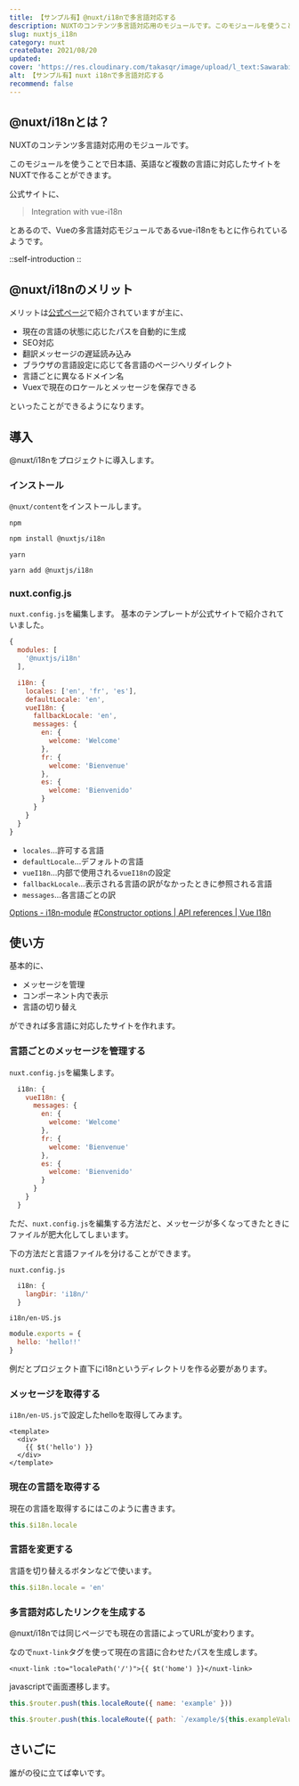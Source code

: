 ```yaml
---
title: 【サンプル有】@nuxt/i18nで多言語対応する
description: NUXTのコンテンツ多言語対応用のモジュールです。このモジュールを使うことで日本語、英語など複数の言語に対応したサイトをNUXTで作ることができます。公式サイトに「Integration with vue-i18n」とあるので、Vueの多言語対応モジュールであるvue-i18nをもとに作られているようです。
slug: nuxtjs_i18n
category: nuxt
createDate: 2021/08/20
updated: 
cover: 'https://res.cloudinary.com/takasqr/image/upload/l_text:Sawarabi%20Gothic_80_bold:【サンプル有】nuxt i18nで多言語対応する,co_rgb:fff,w_620,c_fit/v1712091289/ogp_image_zorhlz.png'
alt: 【サンプル有】nuxt i18nで多言語対応する
recommend: false
---
```

## @nuxt/i18nとは？



NUXTのコンテンツ多言語対応用のモジュールです。

このモジュールを使うことで日本語、英語など複数の言語に対応したサイトをNUXTで作ることができます。

公式サイトに、

> Integration with vue-i18n

とあるので、Vueの多言語対応モジュールであるvue-i18nをもとに作られているようです。


::self-introduction
::


## @nuxt/i18nのメリット
メリットは[公式ページ](https://i18n.nuxtjs.org/)で紹介されていますが主に、

* 現在の言語の状態に応じたパスを自動的に生成
* SEO対応
* 翻訳メッセージの遅延読み込み
* ブラウザの言語設定に応じて各言語のページへリダイレクト
* 言語ごとに異なるドメイン名
* Vuexで現在のロケールとメッセージを保存できる

といったことができるようになります。


## 導入
@nuxt/i18nをプロジェクトに導入します。

### インストール

`@nuxt/content`をインストールします。

`npm`
```bash
npm install @nuxtjs/i18n
```

`yarn`
```bash
yarn add @nuxtjs/i18n
```


### nuxt.config.js
`nuxt.config.js`を編集します。
基本のテンプレートが公式サイトで紹介されていました。

```js
{
  modules: [
    '@nuxtjs/i18n'
  ],

  i18n: {
    locales: ['en', 'fr', 'es'],
    defaultLocale: 'en',
    vueI18n: {
      fallbackLocale: 'en',
      messages: {
        en: {
          welcome: 'Welcome'
        },
        fr: {
          welcome: 'Bienvenue'
        },
        es: {
          welcome: 'Bienvenido'
        }
      }
    }
  }
}
```

* `locales`…許可する言語
* `defaultLocale`…デフォルトの言語
* `vueI18n`…内部で使用される`vueI18n`の設定
* `fallbackLocale`…表示される言語の訳がなかったときに参照される言語
* `messages`…各言語ごとの訳

[Options - i18n-module](https://i18n.nuxtjs.org/options-reference)
[#Constructor options | API references | Vue I18n](https://kazupon.github.io/vue-i18n/api/#constructor-options)

## 使い方
基本的に、

* メッセージを管理
* コンポーネント内で表示
* 言語の切り替え

ができれば多言語に対応したサイトを作れます。

### 言語ごとのメッセージを管理する
`nuxt.config.js`を編集します。
```js
  i18n: {
    vueI18n: {
      messages: {
        en: {
          welcome: 'Welcome'
        },
        fr: {
          welcome: 'Bienvenue'
        },
        es: {
          welcome: 'Bienvenido'
        }
      }
    }
  }
```

ただ、`nuxt.config.js`を編集する方法だと、メッセージが多くなってきたときにファイルが肥大化してしまいます。

下の方法だと言語ファイルを分けることができます。

`nuxt.config.js`
```js
  i18n: {
    langDir: 'i18n/'
  }
```

`i18n/en-US.js`
```js
module.exports = {
  hello: 'hello!!'
}

```

例だとプロジェクト直下にi18nというディレクトリを作る必要があります。

### メッセージを取得する

`i18n/en-US.js`で設定したhelloを取得してみます。
```vue
<template>
  <div>
    {{ $t('hello') }}
  </div>
</template>
```

### 現在の言語を取得する
現在の言語を取得するにはこのように書きます。

```js
this.$i18n.locale
```

### 言語を変更する
言語を切り替えるボタンなどで使います。

```js
this.$i18n.locale = 'en'
```
### 多言語対応したリンクを生成する

@nuxt/i18nでは同じページでも現在の言語によってURLが変わります。

なので`nuxt-link`タグを使って現在の言語に合わせたパスを生成します。

```vue
<nuxt-link :to="localePath('/')">{{ $t('home') }}</nuxt-link>
```

javascriptで画面遷移します。

```js
this.$router.push(this.localeRoute({ name: 'example' }))
```
```js
this.$router.push(this.localeRoute({ path: `/example/${this.exampleValue}` }))
```

## さいごに

誰がの役に立てば幸いです。